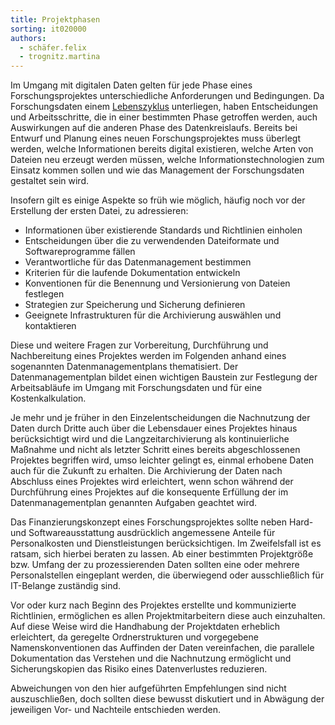 ```yaml
---
title: Projektphasen
sorting: it020000
authors:
  - schäfer.felix
  - trognitz.martina
---
```


Im Umgang mit digitalen Daten gelten für jede Phase eines Forschungsprojektes unterschiedliche Anforderungen und Bedingungen. Da Forschungsdaten einem [Lebenszyklus](/it-empfehlungen/einleitung/lebenszyklus) unterliegen, haben Entscheidungen und Arbeitsschritte, die in einer bestimmten Phase getroffen werden, auch Auswirkungen auf die anderen Phase des Datenkreislaufs. Bereits bei Entwurf und Planung eines neuen Forschungsprojektes muss überlegt werden, welche Informationen bereits digital existieren, welche Arten von Dateien neu erzeugt werden müssen, welche Informationstechnologien zum Einsatz kommen sollen und wie das Management der Forschungsdaten gestaltet sein wird.

Insofern gilt es einige Aspekte so früh wie möglich, häufig noch vor der Erstellung der ersten Datei, zu adressieren:

- Informationen über existierende Standards und Richtlinien einholen
- Entscheidungen über die zu verwendenden Dateiformate und Softwareprogramme fällen
- Verantwortliche für das Datenmanagement bestimmen
- Kriterien für die laufende Dokumentation entwickeln
- Konventionen für die Benennung und Versionierung von Dateien festlegen
- Strategien zur Speicherung und Sicherung definieren
- Geeignete Infrastrukturen für die Archivierung auswählen und kontaktieren

Diese und weitere Fragen zur Vorbereitung, Durchführung und Nachbereitung eines Projektes werden im Folgenden anhand eines sogenannten Datenmanagementplans thematisiert. Der Datenmanagementplan bildet einen wichtigen Baustein zur Festlegung der Arbeitsabläufe im Umgang mit Forschungsdaten und für eine Kostenkalkulation.

Je mehr und je früher in den Einzelentscheidungen die Nachnutzung der Daten durch Dritte auch über die Lebensdauer eines Projektes hinaus berücksichtigt wird und die Langzeitarchivierung als kontinuierliche Maßnahme und nicht als letzter Schritt eines bereits abgeschlossenen Projektes begriffen wird, umso leichter gelingt es, einmal erhobene Daten auch für die Zukunft zu erhalten. Die Archivierung der Daten nach Abschluss eines Projektes wird erleichtert, wenn schon während der Durchführung eines Projektes auf die konsequente Erfüllung der im Datenmanagementplan genannten Aufgaben geachtet wird.

Das Finanzierungskonzept eines Forschungsprojektes sollte neben Hard- und Softwareausstattung ausdrücklich angemessene Anteile für Personalkosten und Dienstleistungen berücksichtigen. Im Zweifelsfall ist es ratsam, sich hierbei beraten zu lassen. Ab einer bestimmten Projektgröße bzw. Umfang der zu prozessierenden Daten sollten eine oder mehrere Personalstellen eingeplant werden, die überwiegend oder ausschließlich für IT-Belange zuständig sind.

Vor oder kurz nach Beginn des Projektes erstellte und kommunizierte Richtlinien, ermöglichen es allen Projektmitarbeitern diese auch einzuhalten. Auf diese Weise wird die Handhabung der Projektdaten erheblich erleichtert, da geregelte Ordnerstrukturen und vorgegebene Namenskonventionen das Auffinden der Daten vereinfachen, die parallele Dokumentation das Verstehen und die Nachnutzung ermöglicht und Sicherungskopien das Risiko eines Datenverlustes reduzieren.

Abweichungen von den hier aufgeführten Empfehlungen sind nicht auszuschließen, doch sollten diese bewusst diskutiert und in Abwägung der jeweiligen Vor- und Nachteile entschieden werden.
